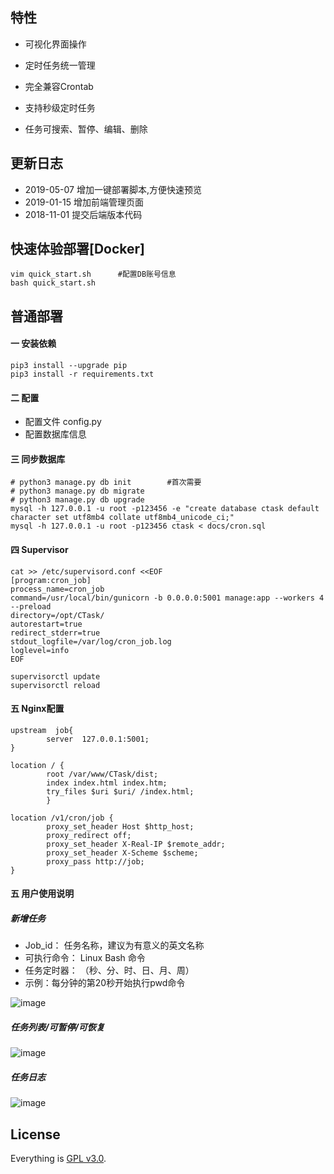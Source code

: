 ## 特性

- 可视化界面操作
- 定时任务统一管理

- 完全兼容Crontab
- 支持秒级定时任务
- 任务可搜索、暂停、编辑、删除

## 更新日志
- 2019-05-07      增加一键部署脚本,方便快速预览
- 2019-01-15      增加前端管理页面
- 2018-11-01      提交后端版本代码

## 快速体验部署[Docker]
```
vim quick_start.sh      #配置DB账号信息
bash quick_start.sh
```

## 普通部署
#### 一 安装依赖
```
pip3 install --upgrade pip
pip3 install -r requirements.txt
```

#### 二 配置
- 配置文件 config.py
- 配置数据库信息


#### 三 同步数据库
```
# python3 manage.py db init        #首次需要
# python3 manage.py db migrate
# python3 manage.py db upgrade
mysql -h 127.0.0.1 -u root -p123456 -e "create database ctask default character set utf8mb4 collate utf8mb4_unicode_ci;"
mysql -h 127.0.0.1 -u root -p123456 ctask < docs/cron.sql
```

#### 四 Supervisor
```
cat >> /etc/supervisord.conf <<EOF
[program:cron_job]
process_name=cron_job
command=/usr/local/bin/gunicorn -b 0.0.0.0:5001 manage:app --workers 4 --preload
directory=/opt/CTask/
autorestart=true
redirect_stderr=true
stdout_logfile=/var/log/cron_job.log
loglevel=info
EOF

supervisorctl update
supervisorctl reload
```

#### 五 Nginx配置
```
upstream  job{
        server  127.0.0.1:5001;
}

location / {
        root /var/www/CTask/dist;
        index index.html index.htm;
        try_files $uri $uri/ /index.html;
        }

location /v1/cron/job {
        proxy_set_header Host $http_host;
        proxy_redirect off;
        proxy_set_header X-Real-IP $remote_addr;
        proxy_set_header X-Scheme $scheme;
        proxy_pass http://job;
}
```

#### 五 用户使用说明
##### 新增任务
- Job_id： 任务名称，建议为有意义的英文名称
- 可执行命令： Linux Bash 命令
- 任务定时器： （秒、分、时、日、月、周）
- 示例：每分钟的第20秒开始执行pwd命令

![image](https://raw.githubusercontent.com/yangmv/CTask/master/images/01.png)

##### 任务列表/可暂停/可恢复
![image](https://raw.githubusercontent.com/yangmv/CTask/master/images/02.png)

##### 任务日志
![image](https://raw.githubusercontent.com/yangmv/CTask/master/images/03.jpg)


## License

Everything is [GPL v3.0](https://www.gnu.org/licenses/gpl-3.0.html).